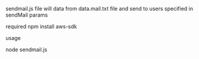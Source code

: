 sendmail.js file will data from data.mail.txt file and send to users specified in sendMail params

required
   npm install aws-sdk

usage

  node sendmail.js
